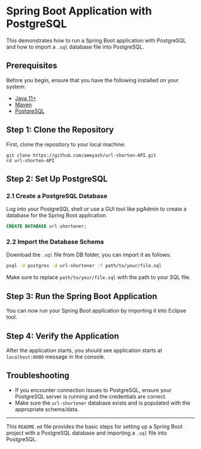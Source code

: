 
# Spring Boot Application with PostgreSQL

This demonstrates how to run a Spring Boot application with PostgreSQL and how to import a `.sql` database file into PostgreSQL.

## Prerequisites

Before you begin, ensure that you have the following installed on your system:

- [Java 11+](https://adoptopenjdk.net/)
- [Maven](https://maven.apache.org/)
- [PostgreSQL](https://www.postgresql.org/)

## Step 1: Clone the Repository

First, clone the repository to your local machine:

```git clone
git clone https://github.com/ameyash/url-shorten-API.git
cd url-shorten-API
```

## Step 2: Set Up PostgreSQL

### 2.1 Create a PostgreSQL Database

Log into your PostgreSQL shell or use a GUI tool like pgAdmin to create a database for the Spring Boot application.

```sql
CREATE DATABASE url-shortener;
```

### 2.2 Import the Database Schema

Download the `.sql` file from DB folder, you can import it as follows:

```bash
psql -U postgres -d url-shortener -f path/to/your/file.sql
```

Make sure to replace `path/to/your/file.sql` with the path to your SQL file.

## Step 3: Run the Spring Boot Application

You can now run your Spring Boot application by importing it into Eclipse tool.

## Step 4: Verify the Application

After the application starts, you should see application starts at `localhost:8080` message in the console.

## Troubleshooting

- If you encounter connection issues to PostgreSQL, ensure your PostgreSQL server is running and the credentials are correct.
- Make sure the `url-shortener` database exists and is populated with the appropriate schema/data.

---

This `README.md` file provides the basic steps for setting up a Spring Boot project with a PostgreSQL database and importing a `.sql` file into PostgreSQL.
